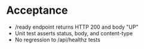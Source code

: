 # Acceptance
- /ready endpoint returns HTTP 200 and body "UP"
- Unit test asserts status, body, and content-type
- No regression to /api/healthz tests
